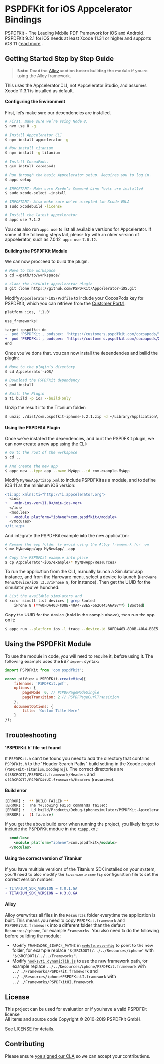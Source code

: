 # PSPDFKit for iOS Appcelerator Bindings

PSPDFKit - The Leading Mobile PDF Framework for iOS and Android. PSPDFKit 9.2.1 for iOS needs at least Xcode 11.3.1 or higher and supports iOS 11 ([read more](https://pspdfkit.com/guides/ios/current/announcements/version-support/)). 

## Getting Started Step by Step Guide

> **Note:** Read the [Alloy](#alloy) section before building the module if you're using the Alloy framework.

This uses the Appcelerator CLI, not Appcelerator Studio, and assumes Xcode 11.3.1 is installed as default.

#### Configuring the Environment

First, let’s make sure our dependencies are installed.

```bash
# First, make sure we’re using Node 8.
$ nvm use 8 -g			

# Install Appcelerator CLI
$ npm install appcelerator -g

# Now install titanium
$ npm install -g titanium

# Install CocoaPods.
$ gem install cocoapods

# Run through the basic Appcelerator setup. Requires you to log in.
$ appc setup

# IMPORTANT: Make sure Xcode’s Command Line Tools are installed
$ sudo xcode-select —install

# IMPORTANT: Also make sure we’ve accepted the Xcode EULA
$ sudo xcodebuild -license

# Install the latest appcelerator
$ appc use 7.1.2
```

You can also run `appc use` to list all available versions for Appcelerator. If some of the following steps fail, please try with an older version of appcelerator, such as 7.0.12: `appc use 7.0.12`.

#### Building the PSPDFKit Module

We can now procceed to build the plugin.

```bash
# Move to the workspace
$ cd ~/path/to/workspace/

# Clone the PSPDFKit Appcelerator Plugin
$ git clone https://github.com/PSPDFKit/Appcelerator-iOS.git
```

Modify `Appcelerator-iOS/Podfile` to include your CocoaPods key for PSPDFKit, which you can retrieve from the [Customer Portal](https://customers.pspdfkit.com/customers/sign_in):

```diff
platform :ios, '11.0'

use_frameworks!

target :pspdfkit do
-  pod 'PSPDFKit', podspec: 'https://customers.pspdfkit.com/cocoapods/YOUR_COCOAPODS_KEY_GOES_HERE/pspdfkit/latest.podspec'
+  pod 'PSPDFKit', podspec: 'https://customers.pspdfkit.com/cocoapods/XXXXXXXXXXXXXXXXXXXXXXXXXXXX/pspdfkit/latest.podspec'
end
```

Once you’ve done that, you can now install the dependencies and builld the plugin:

```bash
# Move to the plugin’s directory
$ cd Appcelerator-iOS/

# Download the PSPDFKit dependency
$ pod install

# Build the Plugin
$ ti build -p ios --build-only
```

Unzip the result into the Titanium folder:
 
```bash
$ unzip ./dist/com.pspdfkit-iphone-9.2.1.zip -d ~/Library/Application\ Support/Titanium
```

#### Using the PSPDFKit Plugin

Once we’ve installed the dependencies, and built the PSPDFKit plugin, we can now create a new app using the CLI:

```bash
# Go to the root of the workspace
$ cd ..

# And create the new app
$ appc new --type app --name MyApp --id com.example.MyApp
```

Modify `MyNewApp/tiapp.xml` to include PSPDFKit as a module, and to define iOS 11 as the minimum iOS version:

```diff
<ti:app xmlns:ti="http://ti.appcelerator.org">
  <ios>
+   <min-ios-ver>11.0</min-ios-ver>
  </ios>
  <modules>
+   <module platform="iphone">com.pspdfkit</module>
  </modules>
</ti:app>
```

And integrate the PSPDFKit example into the new application:

```bash
# Rename the app folder to avoid using the Alloy framework for now
$ mv MyNewApp/app MyNewApp/__app

# Copy the PSPDFKit example into place
$ cp Appcelerator-iOS/example/* MyNewApp/Resources/
```

To run the application from the CLI, manually launch a Simulator.app instance, and from the Hardware menu, select a device to launch (`Hardware Menu/Device/iOS 13.3/iPhone 8`, for instance). Then get the UUID for the simulator you’ve launched:

```bash
# List the available simulators and 
$ xcrun simctl list devices | grep Booted
    iPhone 8 (**60FDA403-8D0B-40A4-BBE5-662C045A6A97**) (Booted)
```

Copy the UUID for the device (bold in the sample above), then run the app on it:

```bash
$ appc run --platform ios -l trace --device-id 60FDA403-8D0B-40A4-BBE5-662C045A6A97
```

## Using the PSPDFKit Module

To use the module in code, you will need to require it, before using it. The following example uses the ES7 `import` syntax:

```js
import PSPDFKit from 'com.pspdfkit';

const pdfView = PSPDFKit.createView({
    filename: 'PSPDFKit.pdf',
    options: {
        pageMode: 0, // PSPDFPageModeSingle
        pageTransition: 2 // PSPDFPageCurlTransition
    },
    documentOptions: {
        title: 'Custom Title Here'
    }
});
```

## Troubleshooting

#### 'PSPDFKit.h' file not found

If `PSPDFKit.h` can't be found you need to add the directory that contains `PSPDFKit.h` to the "Header Search Paths" build setting in the Xcode project (`PSPDFKit-Titanium.xcodeproj`). The correct directories are `$(SRCROOT)/PSPDFKit.framework/Headers` and `$(SRCROOT)/PSPDFKitUI.framework/Headers` (recursive).

#### Build error

```bash
[ERROR] :  ** BUILD FAILED **
[ERROR] :  The following build commands failed:
[ERROR] :   Ld build/Products/Debug-iphonesimulator/PSPDFKit-Appcelerator.app/PSPDFKit-Appcelerator normal x86_64
[ERROR] :  (1 failure)
```

If you get the above build error when running the project, you likely forgot to include the PSPDFKit module in the `tiapp.xml`:

```xml
  <modules>
    <module platform="iphone">com.pspdfkit</module>
  </modules>
```

#### Using the correct version of Titanium

If you have multiple versions of the Titanium SDK installed on your system, you'll need to also modify the `titanium.xcconfig` configuration file to set the correct version number:

```diff
- TITANIUM_SDK_VERSION = 8.0.1.GA
+ TITANIUM_SDK_VERSION = 8.3.0.GA
```

#### Alloy

Alloy overwrites all files in the `Resources` folder everytime the application is built. This means you need to copy `PSPDFKit.framework` and `PSPDFKitUI.framework` into a different folder than the default `Resources/iphone`, for example `Frameworks`. You also need to do the following before building the module:

* Modify `FRAMEWORK_SEARCH_PATHS` in [`module.xcconfig`](module.xcconfig) to point to the new folder, for example replace `"$(SRCROOT)/../../Resources/iphone"` with `"$(SRCROOT)/../../Frameworks"`.
* Modify [`hooks/ti.dynamiclib.js`](hooks/ti.dynamiclib.js) to use the new framework path, for example replace `../../Resources/iphone/PSPDFKit.framework` with `../../Frameworks/PSPDFKit.framework` and `../../Resources/iphone/PSPDFKitUI.framework` with `../../Frameworks/PSPDFKitUI.framework`.

## License

This project can be used for evaluation or if you have a valid PSPDFKit license.  
All items and source code Copyright © 2010-2019 PSPDFKit GmbH.

See LICENSE for details.

## Contributing
  
Please ensure [you signed our CLA](https://pspdfkit.com/guides/web/current/miscellaneous/contributing/) so we can accept your contributions.
